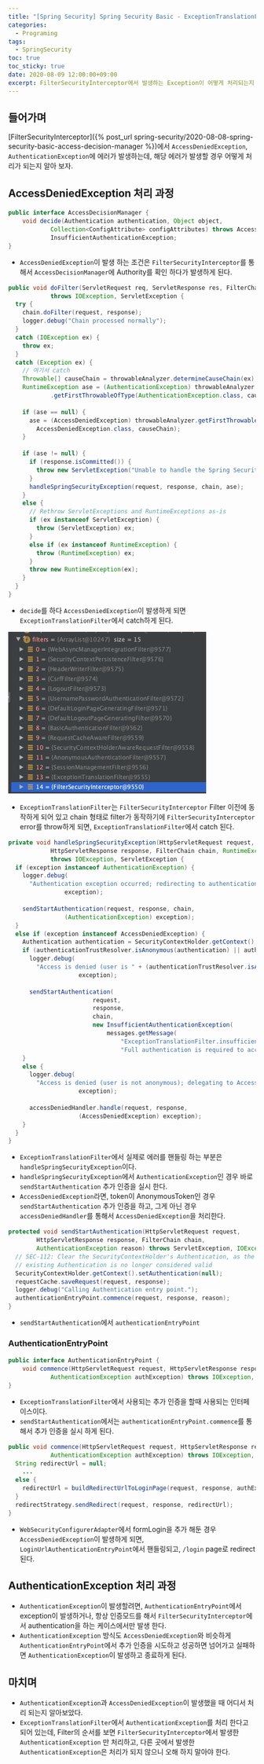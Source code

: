 ```yaml
---
title: "[Spring Security] Spring Security Basic - ExceptionTranslationFilter" 
categories:
  - Programing
tags:
  - SpringSecurity
toc: true
toc_sticky: true
date: 2020-08-09 12:00:00+09:00
excerpt: FilterSecurityInterceptor에서 발생하는 Exception이 어떻게 처리되는지 알아 보자. 
---
```


## 들어가며
[FilterSecurityInterceptor]({% post_url spring-security/2020-08-08-spring-security-basic-access-decision-manager %})에서
`AccessDeniedException`, `AuthenticationException`에 에러가 발생하는데, 해당 에러가 발생할 경우 어떻게 처리가 되는지 알아 보자.

## AccessDeniedException 처리 과정

```java
public interface AccessDecisionManager {
	void decide(Authentication authentication, Object object,
			Collection<ConfigAttribute> configAttributes) throws AccessDeniedException,
			InsufficientAuthenticationException;
}
``` 

- `AccessDeniedException`이 발생 하는 조건은 `FilterSecurityInterceptor`를 통해서 `AccessDecisionManager`에 
Authority를 확인 하다가 발생하게 된다.


```java
public void doFilter(ServletRequest req, ServletResponse res, FilterChain chain)
			throws IOException, ServletException {
  try {
    chain.doFilter(request, response);
    logger.debug("Chain processed normally");
  }
  catch (IOException ex) {
    throw ex;
  }
  catch (Exception ex) {
    // 여기서 catch
    Throwable[] causeChain = throwableAnalyzer.determineCauseChain(ex);
	RuntimeException ase = (AuthenticationException) throwableAnalyzer
			.getFirstThrowableOfType(AuthenticationException.class, causeChain);

	if (ase == null) {
	  ase = (AccessDeniedException) throwableAnalyzer.getFirstThrowableOfType(
	    AccessDeniedException.class, causeChain);
	}

	if (ase != null) {
	  if (response.isCommitted()) {
	    throw new ServletException("Unable to handle the Spring Security Exception because the response is already committed.", ex);
	  }
	  handleSpringSecurityException(request, response, chain, ase);
	}
	else {
	  // Rethrow ServletExceptions and RuntimeExceptions as-is
	  if (ex instanceof ServletException) {
	    throw (ServletException) ex;
	  }
	  else if (ex instanceof RuntimeException) {
	    throw (RuntimeException) ex;
	  }
	  throw new RuntimeException(ex);
	}
  }
}
```

- `decide`를 하다 `AccessDeniedException`이 발생하게 되면 `ExceptionTranslationFilter`에서 catch하게 된다.

![exception-translation-filter](/assets/images/spring-security/exception-translation-filter.png)

- `ExceptionTranslationFilter`는 `FilterSecurityInterceptor` Filter 이전에 동작하게 되어 있고 chain 형태로
 filter가 동작하기에 `FilterSecurityInterceptor` error를 throw하게 되면, `ExceptionTranslationFilter`에서 catch 된다.

```java
private void handleSpringSecurityException(HttpServletRequest request,
			HttpServletResponse response, FilterChain chain, RuntimeException exception)
			throws IOException, ServletException {
  if (exception instanceof AuthenticationException) {
    logger.debug(
      "Authentication exception occurred; redirecting to authentication entry point",
				exception);

    sendStartAuthentication(request, response, chain,
				(AuthenticationException) exception);
  }
  else if (exception instanceof AccessDeniedException) {
    Authentication authentication = SecurityContextHolder.getContext().getAuthentication();
    if (authenticationTrustResolver.isAnonymous(authentication) || authenticationTrustResolver.isRememberMe(authentication)) {
      logger.debug(
        "Access is denied (user is " + (authenticationTrustResolver.isAnonymous(authentication) ? "anonymous" : "not fully authenticated") + "); redirecting to authentication entry point",
					exception);

      sendStartAuthentication(
						request,
						response,
						chain,
						new InsufficientAuthenticationException(
							messages.getMessage(
								"ExceptionTranslationFilter.insufficientAuthentication",
								"Full authentication is required to access this resource")));
    }
    else {
      logger.debug(
        "Access is denied (user is not anonymous); delegating to AccessDeniedHandler",
					exception);

      accessDeniedHandler.handle(request, response,
					(AccessDeniedException) exception);
    }
  }
}
```
- `ExceptionTranslationFilter`에서 실제로 에러를 핸들링 하는 부분은 `handleSpringSecurityException`이다.
- `handleSpringSecurityException`에서 `AuthenticationException`인 경우 바로 `sendStartAuthentication` 추가 인증을 실시 한다.
- `AccessDeniedException`라면, token이 AnonymousToken인 경우 `sendStartAuthentication` 추가 인증을 하고,
그게 아닌 경우 `accessDeniedHandler`를 통해서 `AccessDeniedException`을 처리한다.

```java
protected void sendStartAuthentication(HttpServletRequest request,
		HttpServletResponse response, FilterChain chain,
		AuthenticationException reason) throws ServletException, IOException {
  // SEC-112: Clear the SecurityContextHolder's Authentication, as the
  // existing Authentication is no longer considered valid
  SecurityContextHolder.getContext().setAuthentication(null);
  requestCache.saveRequest(request, response);
  logger.debug("Calling Authentication entry point.");
  authenticationEntryPoint.commence(request, response, reason);
}
```

- `sendStartAuthentication`에서 `authenticationEntryPoint`

### AuthenticationEntryPoint

```java
public interface AuthenticationEntryPoint {
	void commence(HttpServletRequest request, HttpServletResponse response,
			AuthenticationException authException) throws IOException, ServletException;
}
```

- `ExceptionTranslationFilter`에서 사용되는 추가 인증을 할때 사용되는 인터페이스이다.
- `sendStartAuthentication`에서는 `authenticationEntryPoint.commence`를 통해서 추가 인증을 실시 하게 된다.

```java
public void commence(HttpServletRequest request, HttpServletResponse response,
			AuthenticationException authException) throws IOException, ServletException {
  String redirectUrl = null;
    ...
  else {
	redirectUrl = buildRedirectUrlToLoginPage(request, response, authException);
  }
  redirectStrategy.sendRedirect(request, response, redirectUrl);
}
```

- `WebSecurityConfigurerAdapter`에서 formLogin을 추가 해둔 경우 `AccessDeniedException`이 발생하게 되면,
`LoginUrlAuthenticationEntryPoint`에서 핸들링되고, `/login` page로 redirect 된다.

## AuthenticationException 처리 과정

- `AuthenticationException`이 발생할려면, `AuthenticationEntryPoint`에서 exception이 발생하거나,
항상 인증모드를 해서 `FilterSecurityInterceptor`에서 authentication을 하는 케이스에서만 발생 한다.
- `AuthenticationException` 방식도 `AccessDeniedException`와 비슷하게 `AuthenticationEntryPoint`에서
추가 인증을 시도하고 성공하면 넘어가고 실패하면 `AuthenticationException`이 발생하고 종료하게 된다.


## 마치며
- `AuthenticationException`과 `AccessDeniedException`이 발생했을 때 어디서 처리 되는지 알아보았다.
- `ExceptionTranslationFilter`에서 `AuthenticationException`를 처리 한다고 되어 있는데, Filter의 순서를 보면
`FilterSecurityInterceptor`에서 발생한 `AuthenticationException` 만 처리하고, 다른 곳에서 발생한 `AuthenticationException`은
처리가 되지 않으니 오해 하지 말아야 한다.

